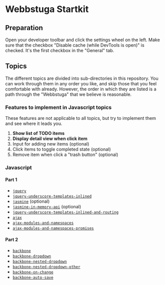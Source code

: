 # Webbstuga Startkit

## Preparation

Open your developer toolbar and click the settings wheel on the left. Make sure
that the checkbox "Disable cache (while DevTools is open)" is checked. It's the
first checkbox in the "General" tab.

## Topics

The different topics are divided into sub-directories in this repository. You
can work through them in any order you like, and skip those that you feel
comfortable with already. However, the order in which they are listed is a path
through the "Webbstuga" that we believe is reasonable.

### Features to implement in Javascript topics

These features are not applicable to all topics, but try to implement them
and see where it leads you.

1.  **Show list of TODO items**
2.  **Display detail view when click item**
3.  Input for adding new items (optional)
4.  Click items to toggle completed state (optional)
5.  Remove item when click a "trash button" (optional)


### Javascript

#### Part 1

*   [`jquery`](jquery)
*   [`jquery-underscore-templates-inlined`](jquery-underscore-templates-inlined)
*   [`jasmine`](jasmine) (optional)
*   [`jasmine-in-memory-api`](jasmine) (optional)
*   [`jquery-underscore-templates-inlined-and-routing`](jquery-underscore-templates-inlined-and-routing)
*   [`ajax`](ajax)
*   [`ajax-modules-and-namespaces`](ajax-modules-and-namespaces)
*   [`ajax-modules-and-namespaces-promises`](ajax-modules-and-namespaces)

#### Part 2

*   [`backbone`](backbone)
*   [`backbone-dropdown`](backbone-dropdown)
*   [`backbone-nested-dropdown`](backbone-nested-dropdown)
*   [`backbone-nested-dropdown-other`](backbone-nested-dropdown-other)
*   [`backbone-on-change`](backbone-on-change)
*   [`backbone-auto-save`](backbone-auto-save)
